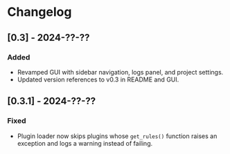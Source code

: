 # Changelog

## [0.3] - 2024-??-??
### Added
- Revamped GUI with sidebar navigation, logs panel, and project settings.
- Updated version references to v0.3 in README and GUI.

## [0.3.1] - 2024-??-??
### Fixed
- Plugin loader now skips plugins whose `get_rules()` function raises an
  exception and logs a warning instead of failing.

